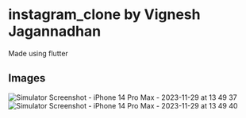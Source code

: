 # instagram_clone by Vignesh Jagannadhan

Made using flutter

## Images

![Simulator Screenshot - iPhone 14 Pro Max - 2023-11-29 at 13 49 37](https://github.com/VigneshJagannadhan/instagram_clone/assets/72656201/8c35c362-5369-4895-ad18-990720e8c465)
![Simulator Screenshot - iPhone 14 Pro Max - 2023-11-29 at 13 49 40](https://github.com/VigneshJagannadhan/instagram_clone/assets/72656201/aaec32d1-74a0-4963-aff6-32c42a21f870)
